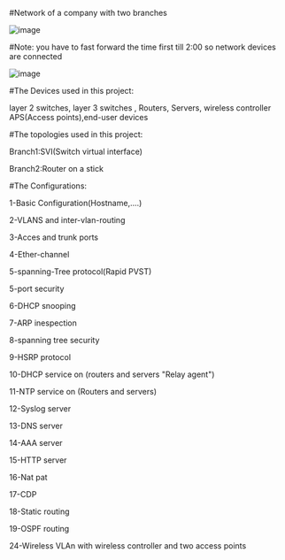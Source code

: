 
#Network of a company with two branches

![image](https://github.com/1MostafaAyman1/Network-of-a-company-with-Two-Branches/assets/80271742/4b3d0612-7cbc-4185-b5f6-04fef3e62689)



#Note: you have to fast forward the time first till 2:00 so network devices are connected

![image](https://github.com/1MostafaAyman1/Network-of-a-company-with-Two-Branches/assets/80271742/c032e8c9-0079-4474-bd69-b06244e819be)


#The Devices used in this project:

layer 2 switches, layer 3 switches , Routers, Servers, wireless controller
APS(Access points),end-user devices

#The topologies used in this project:

Branch1:SVI(Switch virtual interface)

Branch2:Router on a stick 

#The Configurations: 

1-Basic Configuration(Hostname,....)

2-VLANS and inter-vlan-routing

3-Acces and trunk ports

4-Ether-channel

5-spanning-Tree protocol(Rapid PVST)

5-port security

6-DHCP snooping

7-ARP inespection

8-spanning tree security

9-HSRP protocol

10-DHCP service on (routers and servers "Relay agent")

11-NTP service on (Routers and servers)

12-Syslog server

13-DNS server

14-AAA server

15-HTTP server

16-Nat pat

17-CDP

18-Static routing

19-OSPF routing

24-Wireless VLAn with wireless controller and two access points






